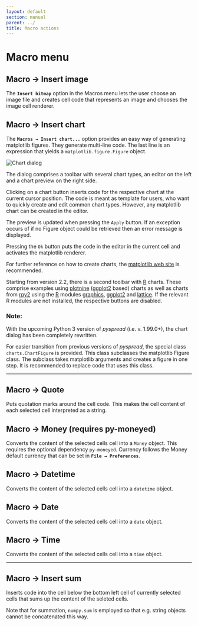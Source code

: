 ```yaml
---
layout: default
section: manual
parent: ../
title: Macro actions
---
```


# Macro menu

## Macro → Insert image

The **`Insert bitmap`** option in the Macros menu lets the user choose an image file and creates cell code that represents an image and chooses the image cell renderer.

## Macro → Insert chart

The **`Macros → Insert chart...`** option provides an easy way of generating
matplotlib figures. They generate multi-line code. The last line is an expression that yields a `matplotlib.figure.Figure` object.

![Chart dialog](images/screenshot_chartdialog.png)

The dialog comprises a toolbar with several chart types, an editor on the left and a chart preview on the right side.

Clicking on a chart button inserts code for the respective chart at the current cursor position. The code is meant as template for users, who want to quickly create and edit common chart types. However, any matplotlib chart can be created in the editor.

The preview is updated when pressing the `Apply` button. If an exception occurs of if no Figure object could be retrieved then an error message is displayed.

Pressing the `Ok` button puts the code in the editor in the current cell and activates the matplotlib renderer.

For further reference on how to create charts, the [matplotlib web site](https://matplotlib.org/users/index.html) is recommended.

Starting from version 2.2, there is a second toolbar with [R](https://www.r-project.org/) charts. These comprise examples using [plotnine](https://plotnine.readthedocs.io/en/stable/) ([ggplot2](https://ggplot2.tidyverse.org/) based) charts as well as charts from [rpy2](https://rpy2.github.io/) using the [R](https://www.r-project.org/) modules [graphics](https://www.rdocumentation.org/packages/graphics), [ggplot2](https://ggplot2.tidyverse.org/) and [lattice](https://lattice.r-forge.r-project.org/). If the relevant R modules are not installed, the respective buttons are disabled.

### Note:

With the upcoming Python 3 version of *pyspread* (i.e. v. 1.99.0+), the chart dialog has been completely rewritten.

For easier transition from previous versions of *pyspread*, the special class `charts.ChartFigure` is provided. This class subclasses the matplotlib Figure class. The subclass takes matplotlib arguments and creates a figure in one step. It is recommended to replace code that uses this class.

----------

## Macro → Quote

Puts quotation marks around the cell code. This makes the cell content of each selected cell interpreted as a string.

## Macro → Money (requires py-moneyed)

Converts the content of the selected cells cell into a `Money` object. This requires the optional dependency `py-moneyed`. Currency follows the Money default currency that can be set in **`File → Preferences`**.

## Macro → Datetime

Converts the content of the selected cells cell into a `datetime` object.

## Macro → Date

Converts the content of the selected cells cell into a `date` object.

## Macro → Time

Converts the content of the selected cells cell into a `time` object.

----------

## Macro → Insert sum

Inserts code into the cell below the bottom left cell of currently selected cells that sums up the content of the seleted cells.

Note that for summation, `numpy.sum` is employed so that e.g. string objects cannot be concatenated this way.
